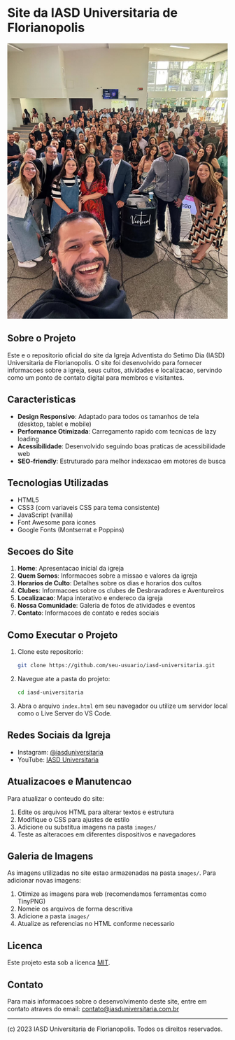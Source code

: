 # Site da IASD Universitaria de Florianopolis

![IASD Universitaria](images/foto-igreja%20toda.jpg)

## Sobre o Projeto

Este e o repositorio oficial do site da Igreja Adventista do Setimo Dia (IASD) Universitaria de Florianopolis. O site foi desenvolvido para fornecer informacoes sobre a igreja, seus cultos, atividades e localizacao, servindo como um ponto de contato digital para membros e visitantes.

## Caracteristicas

- **Design Responsivo**: Adaptado para todos os tamanhos de tela (desktop, tablet e mobile)
- **Performance Otimizada**: Carregamento rapido com tecnicas de lazy loading
- **Acessibilidade**: Desenvolvido seguindo boas praticas de acessibilidade web
- **SEO-friendly**: Estruturado para melhor indexacao em motores de busca

## Tecnologias Utilizadas

- HTML5
- CSS3 (com variaveis CSS para tema consistente)
- JavaScript (vanilla)
- Font Awesome para icones
- Google Fonts (Montserrat e Poppins)

## Secoes do Site

1. **Home**: Apresentacao inicial da igreja
2. **Quem Somos**: Informacoes sobre a missao e valores da igreja
3. **Horarios de Culto**: Detalhes sobre os dias e horarios dos cultos
4. **Clubes**: Informacoes sobre os clubes de Desbravadores e Aventureiros
5. **Localizacao**: Mapa interativo e endereco da igreja
6. **Nossa Comunidade**: Galeria de fotos de atividades e eventos
7. **Contato**: Informacoes de contato e redes sociais

## Como Executar o Projeto

1. Clone este repositorio:
   ```bash
   git clone https://github.com/seu-usuario/iasd-universitaria.git
   ```

2. Navegue ate a pasta do projeto:
   ```bash
   cd iasd-universitaria
   ```

3. Abra o arquivo `index.html` em seu navegador ou utilize um servidor local como o Live Server do VS Code.

## Redes Sociais da Igreja

- Instagram: [@iasduniversitaria](https://instagram.com/iasduniversitaria)
- YouTube: [IASD Universitaria](https://www.youtube.com/@IASDUNIVERSITARIA)

## Atualizacoes e Manutencao

Para atualizar o conteudo do site:

1. Edite os arquivos HTML para alterar textos e estrutura
2. Modifique o CSS para ajustes de estilo
3. Adicione ou substitua imagens na pasta `images/`
4. Teste as alteracoes em diferentes dispositivos e navegadores

## Galeria de Imagens

As imagens utilizadas no site estao armazenadas na pasta `images/`. Para adicionar novas imagens:

1. Otimize as imagens para web (recomendamos ferramentas como TinyPNG)
2. Nomeie os arquivos de forma descritiva
3. Adicione a pasta `images/`
4. Atualize as referencias no HTML conforme necessario

## Licenca

Este projeto esta sob a licenca [MIT](LICENSE).

## Contato

Para mais informacoes sobre o desenvolvimento deste site, entre em contato atraves do email: contato@iasduniversitaria.com.br

---

(c) 2023 IASD Universitaria de Florianopolis. Todos os direitos reservados.